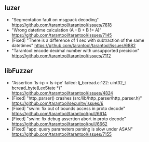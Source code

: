 ## luzer

- "Segmentation fault on msgpack decoding"
  https://github.com/tarantool/tarantool/issues/7818
- "Wrong datetime calculation (A - B + B != A)"
  https://github.com/tarantool/tarantool/issues/7145
- [Fixed] "There is a difference of 1 sec with subtraction of the same datetimes"
  https://github.com/tarantool/tarantool/issues/6882
- "Tarantool encode decimal number with unsupported precision"
  https://github.com/tarantool/tarantool/issues/7112

## libFuzzer

- "Assertion `ls->p < ls->pe' failed: lj_bcread.c:122: uint32_t bcread_byte(LexState *)"
  https://github.com/tarantool/tarantool/issues/4824
- [Fixed] "http_parser() crashes (src/lib/http_parser/http_parser.h)"
  https://github.com/tarantool/security/issues/6
- [Fixed] "swim: fix out of bounds access in proto decode"
  https://github.com/tarantool/tarantool/pull/6614
- [Fixed] "swim: fix debug assertion abort in proto decode"
  https://github.com/tarantool/tarantool/pull/6662
- [Fixed] "app: query parameters parsing is slow under ASAN"
  https://github.com/tarantool/tarantool/issues/7155
